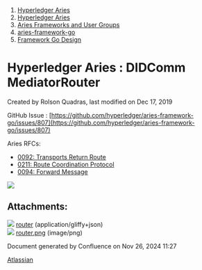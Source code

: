 1. [Hyperledger Aries](index.html)
2. [Hyperledger Aries](Hyperledger-Aries_18481154.html)
3. [Aries Frameworks and User Groups](Aries-Frameworks-and-User-Groups_18481290.html)
4. [aries-framework-go](aries-framework-go_18481606.html)
5. [Framework Go Design](Framework-Go-Design_18512160.html)

# Hyperledger Aries : DIDComm MediatorRouter

Created by Rolson Quadras, last modified on Dec 17, 2019

GitHub Issue : [https://github.com/hyperledger/aries-framework-go/issues/807](https://github.com/hyperledger/aries-framework-go/issues/807)

Aries RFCs:

- [0092: Transports Return Route](https://github.com/hyperledger/aries-rfcs/tree/master/features/0092-transport-return-route)
- [0211: Route Coordination Protocol](https://github.com/hyperledger/aries-rfcs/tree/master/features/0211-route-coordination)
- [0094: Forward Message](https://github.com/hyperledger/aries-rfcs/blob/master/concepts/0094-cross-domain-messaging/README.md#corerouting10forward)

![](plugins/servlet/confluence/placeholder/unknown-macro)

## Attachments:

![](images/icons/bullet_blue.gif) [router](attachments/18483980/18512858) (application/gliffy+json)  
![](images/icons/bullet_blue.gif) [router.png](attachments/18483980/18512859.png) (image/png)

Document generated by Confluence on Nov 26, 2024 11:27

[Atlassian](http://www.atlassian.com/)
